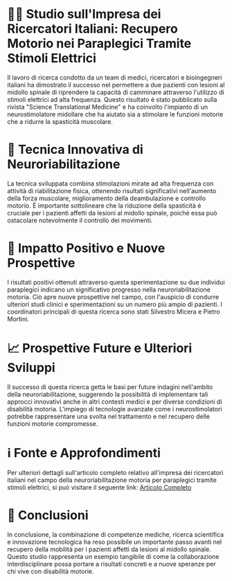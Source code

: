 # 👨‍🔬 Studio sull'Impresa dei Ricercatori Italiani: Recupero Motorio nei Paraplegici Tramite Stimoli Elettrici

Il lavoro di ricerca condotto da un team di medici, ricercatori e bioingegneri italiani ha dimostrato il successo nel permettere a due pazienti con lesioni al midollo spinale di riprendere la capacità di camminare attraverso l'utilizzo di stimoli elettrici ad alta frequenza. Questo risultato è stato pubblicato sulla rivista "Science Translational Medicine" e ha coinvolto l'impianto di un neurostimolatore midollare che ha aiutato sia a stimolare le funzioni motorie che a ridurre la spasticità muscolare.

# 🧠 Tecnica Innovativa di Neuroriabilitazione

La tecnica sviluppata combina stimolazioni mirate ad alta frequenza con attività di riabilitazione fisica, ottenendo risultati significativi nell'aumento della forza muscolare, miglioramento della deambulazione e controllo motorio. È importante sottolineare che la riduzione della spasticità è cruciale per i pazienti affetti da lesioni al midollo spinale, poiché essa può ostacolare notevolmente il controllo dei movimenti.

# 🏥 Impatto Positivo e Nuove Prospettive

I risultati positivi ottenuti attraverso questa sperimentazione su due individui paraplegici indicano un significativo progresso nella neuroriabilitazione motoria. Ciò apre nuove prospettive nel campo, con l'auspicio di condurre ulteriori studi clinici e sperimentazioni su un numero più ampio di pazienti. I coordinatori principali di questa ricerca sono stati Silvestro Micera e Pietro Mortini.

# 📈 Prospettive Future e Ulteriori Sviluppi

Il successo di questa ricerca getta le basi per future indagini nell'ambito della neuroriabilitazione, suggerendo la possibilità di implementare tali approcci innovativi anche in altri contesti medici e per diverse condizioni di disabilità motoria. L'impiego di tecnologie avanzate come i neurostimolatori potrebbe rappresentare una svolta nel trattamento e nel recupero delle funzioni motorie compromesse.

# ℹ️ Fonte e Approfondimenti
Per ulteriori dettagli sull'articolo completo relativo all'impresa dei ricercatori italiani nel campo della neuroriabilitazione motoria per paraplegici tramite stimoli elettrici, si può visitare il seguente link: [Articolo Completo](https://www.ilsole24ore.com/art/l-impresa-ricercatori-italiani-due-paraplegici-camminano-grazie-stimoli-elettrici-AGwE3oBC) 

# 🧬 Conclusioni
In conclusione, la combinazione di competenze mediche, ricerca scientifica e innovazione tecnologica ha reso possibile un importante passo avanti nel recupero della mobilità per i pazienti affetti da lesioni al midollo spinale. Questo studio rappresenta un esempio tangibile di come la collaborazione interdisciplinare possa portare a risultati concreti e a nuove speranze per chi vive con disabilità motorie.